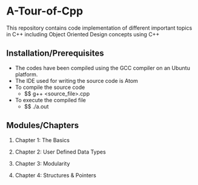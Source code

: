 # A-Tour-of-Cpp
This repository contains code implementation of different important topics in C++ including Object Oriented Design concepts using C++

## Installation/Prerequisites

* The codes have been compiled using the GCC compiler on an Ubuntu platform.
* The IDE used for writing the source code is Atom
* To compile the source code
  * $$ g++ <source_file>.cpp
* To execute the compiled file
  * $$ ./a.out

## Modules/Chapters
1. Chapter 1: The Basics

2. Chapter 2: User Defined Data Types

3. Chapter 3: Modularity

4. Chapter 4: Structures & Pointers

